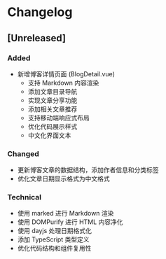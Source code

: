 # Changelog

## [Unreleased]

### Added
- 新增博客详情页面 (BlogDetail.vue)
  - 支持 Markdown 内容渲染
  - 添加文章目录导航
  - 实现文章分享功能
  - 添加相关文章推荐
  - 支持移动端响应式布局
  - 优化代码展示样式
  - 中文化界面文本

### Changed
- 更新博客文章的数据结构，添加作者信息和分类标签
- 优化文章日期显示格式为中文格式

### Technical
- 使用 marked 进行 Markdown 渲染
- 使用 DOMPurify 进行 HTML 内容净化
- 使用 dayjs 处理日期格式化
- 添加 TypeScript 类型定义
- 优化代码结构和组件复用性 